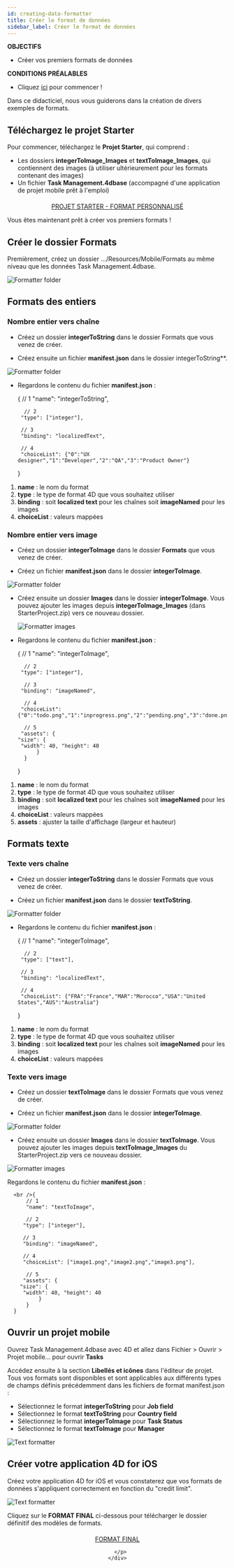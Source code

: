 ```yaml
---
id: creating-data-formatter
title: Créer le format de données
sidebar_label: Créer le format de données
---
```

<div class = "objectives"> 

**OBJECTIFS**

* Créer vos premiers formats de données</div> <div class = "prerequisites"> 

**CONDITIONS PRÉALABLES**

* Cliquez [ici](prerequisites.html) pour commencer !</div> 

Dans ce didacticiel, nous vous guiderons dans la création de divers exemples de formats.

## Téléchargez le projet Starter

Pour commencer, téléchargez le **Projet Starter**, qui comprend :

* Les dossiers **integerToImage_Images** et **textToImage_Images**, qui contiennent des images (à utiliser ultérieurement pour les formats contenant des images)
* Un fichier **Task Management.4dbase** (accompagné d'une application de projet mobile prêt à l'emploi)

<div style="text-align: center; margin-top: 20px">
  <p>
    

<a class="button"
href="../assets/custom-formatter/CustomFormatterStarterProject.zip">PROJET STARTER - FORMAT PERSONNALISÉ</a>

  </p>
</div>

Vous êtes maintenant prêt à créer vos premiers formats !

## Créer le dossier Formats

Premièrement, créez un dossier .../Resources/Mobile/Formats au même niveau que les données Task Management.4dbase.

![Formatter folder](assets/custom-formatter/formatter-folder.png)

## Formats des entiers

### Nombre entier vers chaîne

* Créez un dossier **integerToString** dans le dossier Formats que vous venez de créer.

* Créez ensuite un fichier **manifest.json** dans le dossier </strong> integerToString**.</p></li> </ul> 
    
    ![Formatter folder](assets/custom-formatter/formatter-folder-integertostring.png)
    
    * Regardons le contenu du fichier **manifest.json** :
    
        {
            // 1
            "name": "integerToString",
        
            // 2
           "type": ["integer"],
        
           // 3
           "binding": "localizedText",
        
           // 4
           "choiceList": {"0":"UX designer","1":"Developer","2":"QA","3":"Product Owner"}
        }
        
    
    1. **name** : le nom du format
    2. **type** : le type de format 4D que vous souhaitez utiliser
    3. **binding** : soit **localized text** pour les chaînes soit **imageNamed** pour les images
    4. **choiceList** : valeurs mappées
    
    ### Nombre entier vers image
    
    * Créez un dossier **integerToImage** dans le dossier **Formats** que vous venez de créer.
    
    * Créez un fichier **manifest.json** dans le dossier **integerToImage**.
    
    ![Formatter folder](assets/custom-formatter/formatter-folder-integertoimage.png)
    
    * Créez ensuite un dossier **Images** dans le dossier **integerToImage**. Vous pouvez ajouter les images depuis **integerToImage_Images** (dans StarterProject.zip) vers ce nouveau dossier.
        
        ![Formatter images](assets/custom-formatter/formatter-images-integertoimage.png)
    
    * Regardons le contenu du fichier **manifest.json** :
    
        {
            // 1
            "name": "integerToImage",
        
            // 2
           "type": ["integer"],
        
            // 3
           "binding": "imageNamed",
        
            // 4 
           "choiceList": {"0":"todo.png","1":"inprogress.png","2":"pending.png","3":"done.png"},
        
            // 5
           "assets": {
          "size": {
           "width": 40, "height": 40
                }
            }
        }
        
    
    1. **name** : le nom du format
    2. **type** : le type de format 4D que vous souhaitez utiliser 
    3. **binding** : soit **localized text** pour les chaînes soit **imageNamed** pour les images
    4. **choiceList** : valeurs mappées
    5. **assets** : ajuster la taille d'affichage (largeur et hauteur)
    
    ## Formats texte
    
    ### Texte vers chaîne
    
    * Créez un dossier **integerToString** dans le dossier Formats que vous venez de créer.
    
    * Créez un fichier **manifest.json** dans le dossier **textToString**.
    
    ![Formatter folder](assets/custom-formatter/formatter-folder-texttostring.png)
    
    * Regardons le contenu du fichier **manifest.json** :
    
        {
            // 1
            "name": "integerToImage",
        
            // 2
           "type": ["text"],
        
           // 3
           "binding": "localizedText",
        
           // 4
           "choiceList": {"FRA":"France","MAR":"Morocco","USA":"United States","AUS":"Australia"}
        }
        
    
    1. **name** : le nom du format
    2. **type** : le type de format 4D que vous souhaitez utiliser
    3. **binding** : soit **localized text** pour les chaînes soit **imageNamed** pour les images
    4. **choiceList** : valeurs mappées
    
    ### Texte vers image
    
    * Créez un dossier **textToImage** dans le dossier Formats que vous venez de créer.
    
    * Créez un fichier **manifest.json** dans le dossier **integerToImage**.
    
    ![Formatter folder](assets/custom-formatter/formatter-folder-textToImage.png)
    
    * Créez ensuite un dossier **Images** dans le dossier **textToImage**. Vous pouvez ajouter les images depuis **textToImage_Images** du StarterProject.zip vers ce nouveau dossier.
    
    ![Formatter images](assets/custom-formatter/formatter-images-textToImage.png)
    
    Regardons le contenu du fichier **manifest.json** :
    
        <br />{
            // 1
            "name": "textToImage",
        
            // 2
           "type": ["integer"],
        
           // 3
           "binding": "imageNamed",
        
           // 4
           "choiceList": ["image1.png","image2.png","image3.png"],
        
            // 5
           "assets": {
          "size": {
           "width": 40, "height": 40
                }
            }
        }
        
        
    
    ## Ouvrir un projet mobile
    
    Ouvrez Task Management.4dbase avec 4D et allez dans Fichier > Ouvrir > Projet mobile... pour ouvrir **Tasks**
    
    Accédez ensuite à la section **Libellés et icônes** dans l'éditeur de projet. Tous vos formats sont disponibles et sont applicables aux différents types de champs définis précédemment dans les fichiers de format manifest.json :
    
    * Sélectionnez le format **integerToString** pour **Job field**
    * Sélectionnez le format **textToString** pour **Country field**
    * Sélectionnez le format **integerToImage** pour **Task Status**
    * Sélectionnez le format **textToImage** pour **Manager**
    
    ![Text formatter](assets/custom-formatter/formatters-icons-&-labels.png)
    
    ## Créer votre application 4D for iOS
    
    Créez votre application 4D for iOS et vous constaterez que vos formats de données s'appliquent correctement en fonction du "credit limit".
    
    ![Text formatter](assets/custom-formatter/formatters-final-result.png)
    
    Cliquez sur le **FORMAT FINAL** ci-dessous pour télécharger le dossier définitif des modèles de formats.
    
    <div style="text-align: center; margin-top: 20px">
      <p>
        

<a class="button"
href="../assets/custom-formatter/CustomFormattersFinalProject.zip">FORMAT FINAL</a>

      </p>
    </div>
